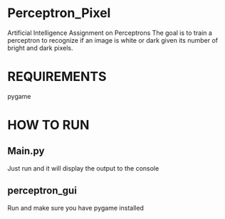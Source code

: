 # Perceptron_Pixel
Artificial Intelligence Assignment on Perceptrons
The goal is to train a perceptron to recognize if an image is white or dark given its number of bright and dark pixels.

# REQUIREMENTS
pygame

# HOW TO RUN
## Main.py
Just run and it will display the output to the console
## perceptron_gui
Run and make sure you have pygame installed
